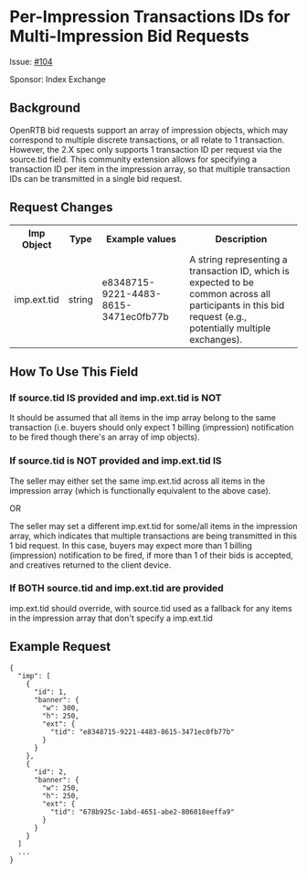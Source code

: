 # Per-Impression Transactions IDs for Multi-Impression Bid Requests

Issue: [#104](https://github.com/InteractiveAdvertisingBureau/openrtb/issues/104)

Sponsor: Index Exchange

## Background

OpenRTB bid requests support an array of impression objects, which may correspond to multiple discrete transactions, or all relate to 1 transaction. However, the 2.X spec only supports 1 transaction ID per request via the source.tid field. This community extension allows for specifying a transaction ID per item in the impression array, so that multiple transaction IDs can be transmitted in a single bid request.

## Request Changes

<table>
 <tr>
  <th>Imp Object</th>
  <th>Type</th>
  <th>Example values</th>
  <th>Description</th>
 </tr>
 <tr>
  <td>imp.ext.tid</td>
  <td>string</td>
  <td>e8348715-9221-4483-8615-3471ec0fb77b</td>
  <td>A string representing a transaction ID, which is expected to be common across all participants in
this bid request (e.g., potentially multiple exchanges).</td>
 </tr>
</table>

## How To Use This Field

### If source.tid IS provided and imp.ext.tid is NOT
It should be assumed that all items in the imp array belong to the same transaction (i.e. buyers should only expect 1 billing (impression) notification to be fired though there's an array of imp objects).

### If source.tid is NOT provided and imp.ext.tid IS
The seller may either set the same imp.ext.tid across all items in the impression array (which is functionally equivalent to the above case).

OR

The seller may set a different imp.ext.tid for some/all items in the impression array, which indicates that multiple transactions are being transmitted in this 1 bid request. In this case, buyers may expect more than 1 billing (impression) notification to be fired, if more than 1 of their bids is accepted, and creatives returned to the client device.

### If BOTH source.tid and imp.ext.tid are provided
imp.ext.tid should override, with source.tid used as a fallback for any items in the impression array that don't specify a imp.ext.tid


## Example Request

```
{
  "imp": [
    {
      "id": 1,
      "banner": {
        "w": 300,
        "h": 250,
        "ext": {
          "tid": "e8348715-9221-4483-8615-3471ec0fb77b"
        }
      }
    },
    {
      "id": 2,
      "banner": {
        "w": 250,
        "h": 250,
        "ext": {
          "tid": "678b925c-1abd-4651-abe2-806018eeffa9"
        }
      }
    }
  ]
  ...
}
```
